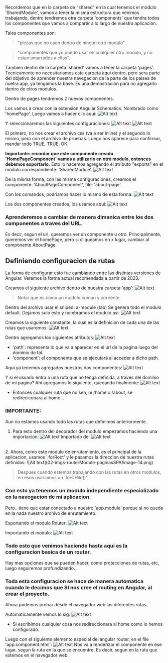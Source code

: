 Recordemos que en la carpeta de "shared" en la cual tenemos el modulo 'SharedModule', vamos a tener la misma estructura que venimos trabajando, dentro tendremos otra carpeta 'components' que tendra todos los componentes que vamos a compartir a lo largo de nuestra aplicacion. 

Tales componentes son:
> "piezas que no caen dentro de ningun otro modulo". 

>"componentes que yo puedo usar en cualquier otro modulo, y no estan amarrados a ellos".

Tambien dentro de la carpeta 'shared' vamos a tener la carpeta 'pages'. Tecnicamente no necesitariamos esta carpeta aqui dentro, pero sera parte del objetivo de aprender nuestra navegacion de la parte de los paises de nuetra app, ya tengamos la base. Es una demostracion para no agregarlo dentro de otros modulos.

Dentro de pages tendremos 2 nuevos componentes.

Los vamos a crear con la extension Angular Schematics. Nombrado como 'homePage'. Luego vamos a hacer clic aqui:
![Alt text](02-imgs-routerModule-paginasSPA/image.png)

Y seleccionaremos las siguientes configuraciones:
![Alt text](02-imgs-routerModule-paginasSPA/image-1.png)
![Alt text](02-imgs-routerModule-paginasSPA/image-2.png)

El primero, no nos crear el archivo css (va a ser inline) y el segundo lo mismo, pero con el archivo de pruebas.
Luego nos aparece para confirmar, mandar todo TRUE, TRUE, OK.

**Importante: recordar que este componente creado 'HomePageComponent' vamos a utilizarlo en otro modulo, entonces debemos exportarlo.**
Esto lo hacemos agregando el atributo "exports" en el modulo correspondiente: 'SharedModule'.
![Alt text](02-imgs-routerModule-paginasSPA/image-3.png)

De la misma forma, con las misma configuraciones, creamos el componente: 'AboutPageComponent', file: 'about-page'.

Con los comandos, podriamos hacer lo mismo de esta forma:
![Alt text](02-imgs-routerModule-paginasSPA/image-4.png)

Los dos componentes creados, los usamos aqui:
![Alt text](02-imgs-routerModule-paginasSPA/image-5.png)

### Aprenderemos a cambiar de manera dimanica entre los dos componentes a traves del URL.

Es decir, segun el url, queremos ver un componente u otro. Principalmente, queremos ver el homePage, pero si cliqueamos en x lugar, cambiar al componente AboutPage.
<br>

## Definiendo configuracion de rutas
La forma de configurar esto fue cambiando entre las distintas versiones de Angular. Veremos la forma actual recomendada a partir de 2023.

Creamos el siguiente archivo dentro de nuestra carpeta 'app':
![Alt text](02-imgs-routerModule-paginasSPA/image-6.png)

> Notar que es como un modulo comun y corriente.

Dentro del archivo usar el sniped: a-module (tab)
Se genera todo el modulo default. Dejamos solo esto y nombramos el modulo asi:
![Alt text](02-imgs-routerModule-paginasSPA/image-7.png)

Creamos la siguiente constante, la cual es la definicion de cada una de las rutas que usaremos:
![Alt text](02-imgs-routerModule-paginasSPA/image-8.png)

Dentro agregamos los siguientes atributos:
![Alt text](02-imgs-routerModule-paginasSPA/image-9.png)
- 'path': representa lo que va a aparecer en el url de la pagina luego del dominio de tal.
- 'component': el componente que se ejecutará al acceder a dicho path.

Aqui ya tenemos agregados nuestros dos componentes:
![Alt text](02-imgs-routerModule-paginasSPA/image-10.png)

Y si el usuario entra a una ruta que no tenga definida, a traves del dominio de mi pagina?
Ahi agregamos lo siguiente, quedando finalmente:
![Alt text](02-imgs-routerModule-paginasSPA/image-11.png)
- Entonces cualquier ruta que no sea, ni /home o /about, se redireciconara al home...

### IMPORTANTE:
Aun no estamos usando todo las rutas que definimos anteriormente.
1. Para esto dentro del decorador del modulo empezamos haciendo una importacion:
![Alt text](02-imgs-routerModule-paginasSPA/image-12.png)
Importado de:
![Alt text](02-imgs-routerModule-paginasSPA/image-13.png)
<br>
2. Ahora, como este modulo de enrutamiento, es el principal de la aplicacion, usamos '.forRoot' y le pasamos la direccion de nuestra rutas definidas:
![Alt text](02-imgs-routerModule-paginasSPA/image-14.png)

> Despues cuando estemos trabajando con las rutas en otros modulos, en esos usariamos un 'forCHild()'.

### Con esto ya tenemos un modulo independiente especializado en la navegacion de mi aplicacion.
Pero.. tiene que estar conectado a nuestro 'app.module' porque si no queda en la nada nuestro archivo de enrutamiento.

Exportando el modulo Router:
![Alt text](02-imgs-routerModule-paginasSPA/image-15.png)

Importando el modulo:
![Alt text](02-imgs-routerModule-paginasSPA/image-16.png)
### Todo esto que venimos haciendo hasta aqui es la configuracion basica de un router.
Hay mas opciones que se pueden hacer, como protecciones de rutas, etc, luego seguiremos profundizando.

### Toda esta configuracion se hace de manera automatica cuando le decimos que SI nos cree el routing en Angular, al crear el proyecto.

Ahora podemos probar desde el navegador web las diferentes rutas.

Automaticamente vemos lo sig:
![Alt text](02-imgs-routerModule-paginasSPA/image-17.png)

- Si escribimos cualquier cosa nos redireccionara al home como lo hemos configurado.

Luego con el siguiente elemento especial del angular router, en el file 'app.component.html': 
![Alt text](02-imgs-routerModule-paginasSPA/image-18.png)
Nos va a renderizar el componente en ese lugar, segun la ruta en la que se encuentre. Es decir, segun en la ruta que estemos en el navegador web.
